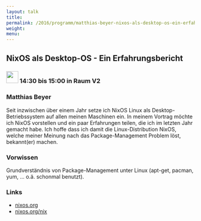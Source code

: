 ```yaml
---
layout: talk
title:
permalink: /2016/programm/matthias-beyer-nixos-als-desktop-os-ein-erfahrungsbericht/
weight:
menu:
---
```

## NixOS als Desktop-OS - Ein Erfahrungsbericht

### <img height = "32" src="../../../images/talk.svg"> 14:30 bis 15:00 in Raum V2

### Matthias Beyer

Seit inzwischen über einem Jahr setze ich NixOS Linux als Desktop-Betriebssystem auf allen meinen Maschinen ein. In meinem Vortrag möchte ich NixOS vorstellen und ein paar Erfahrungen teilen, die ich im letzten Jahr gemacht habe. Ich hoffe dass ich damit die Linux-Distribution NixOS, welche meiner Meinung nach das Package-Management Problem löst, bekannt(er) machen.

### Vorwissen

Grundverständnis von Package-Management unter Linux (apt-get, pacman, yum, ... o.ä. schonmal benutzt).

### Links

- <a href="nixos.org" target="_blank">nixos.org</a>
- <a href="nixos.org/nix" target="_blank">nixos.org/nix</a>
